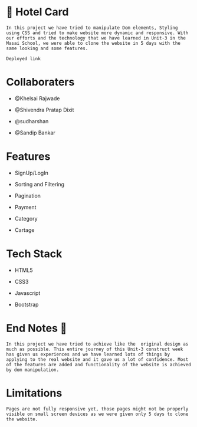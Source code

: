 # 🏫 Hotel Card

    In this project we have tried to manipulate Dom elements, Styling using CSS and tried to make website more dynamic and responsive. With our efforts and the technology that we have learned in Unit-3 in the Masai School, we were able to clone the website in 5 days with the same looking and some features.

    Deployed link 

# Collaboraters

  - @Khelsai Rajwade

  - @Shivendra Pratap Dixit

  - @sudharshan

  - @Sandip Bankar

# Features

   - SignUp/LogIn

   - Sorting and Filtering

   - Pagination

   - Payment 

   - Category

   - Cartage


# Tech Stack

   - HTML5

   - CSS3

   - Javascript

   - Bootstrap

# End Notes 📑

    In this project we have tried to achieve like the  original design as much as possible. This entire journey of this Unit-3 construct week has given us experiences and we have learned lots of things by applying to the real website and it gave us a lot of confidence. Most of the features are added and functionality of the website is achieved by dom manipulation.

# Limitations

    Pages are not fully responsive yet, those pages might not be properly visible on small screen devices as we were given only 5 days to clone the website.